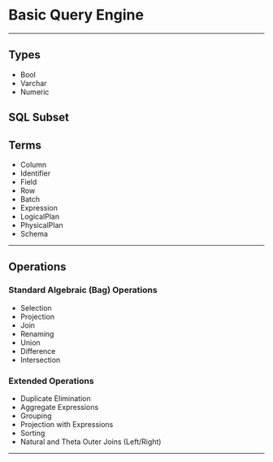 # Basic Query Engine

---

## Types
- Bool
- Varchar
- Numeric

## SQL Subset

## Terms
- Column
- Identifier
- Field
- Row
- Batch
- Expression
- LogicalPlan
- PhysicalPlan
- Schema

----

## Operations

### Standard Algebraic (Bag) Operations
- Selection
- Projection
- Join
- Renaming
- Union
- Difference
- Intersection

### Extended Operations
- Duplicate Elimination
- Aggregate Expressions
- Grouping
- Projection with Expressions
- Sorting
- Natural and Theta Outer Joins (Left/Right)

---
